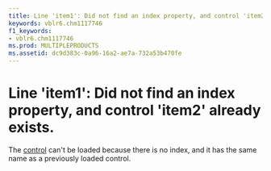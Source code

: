 ```yaml
---
title: Line 'item1': Did not find an index property, and control 'item2' already exists.
keywords: vblr6.chm1117746
f1_keywords:
- vblr6.chm1117746
ms.prod: MULTIPLEPRODUCTS
ms.assetid: dc9d383c-0a96-16a2-ae7a-732a53b470fe
---
```



# Line 'item1': Did not find an index property, and control 'item2' already exists.

The [control](vbe-glossary.md) can't be loaded because there is no index, and it has the same name as a previously loaded control.


